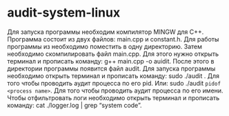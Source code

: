 # audit-system-linux
Для запуска программы необходим компилятор MINGW для С++.
Программа состоит из двух файлов: main.cpp и constant.h. Для работы программы из необходимо поместить в одну директорию. Затем необходимо скомпилировать файл main.cpp. Для этого нужно открыть терминал и прописать команду: g++ main.cpp -o auidit. После этого в директории программы появится файл audit. Для запуска программы необходимо открыть терминал и прописать команду: sudo ./audit <pid>. Для того чтобы проводить аудит процесса по его pid. Или: sudo ./audit `pidof <process name>`. Для того чтобы проводить аудит процесса по его имени.
Чтобы отфильтровать логи необходимо открыть терминал и прописать команду: cat ./logger.log | grep “system code”. 
